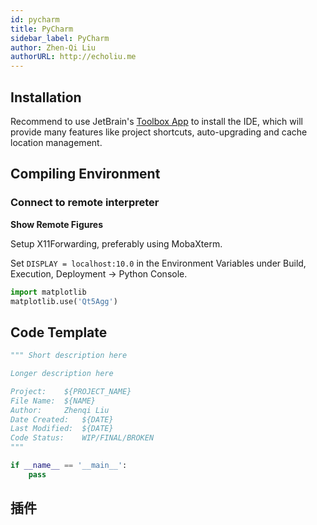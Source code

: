```yaml
---
id: pycharm
title: PyCharm
sidebar_label: PyCharm
author: Zhen-Qi Liu
authorURL: http://echoliu.me
---
```


## Installation

Recommend to use JetBrain's [Toolbox App](https://www.jetbrains.com/toolbox/app/) to install the IDE, which will provide many features like project shortcuts, auto-upgrading and cache location management.

## Compiling Environment

### Connect to remote interpreter

**Show Remote Figures**

Setup X11Forwarding, preferably using MobaXterm.

Set `DISPLAY = localhost:10.0` in the Environment Variables under Build, Execution, Deployment -> Python Console.

```python
import matplotlib
matplotlib.use('Qt5Agg')
```

## Code Template

```python
""" Short description here

Longer description here

Project:    ${PROJECT_NAME}
File Name:  ${NAME}
Author:     Zhenqi Liu
Date Created:   ${DATE}
Last Modified:  ${DATE}
Code Status:    WIP/FINAL/BROKEN
"""

if __name__ == '__main__':
    pass
```

## 插件
